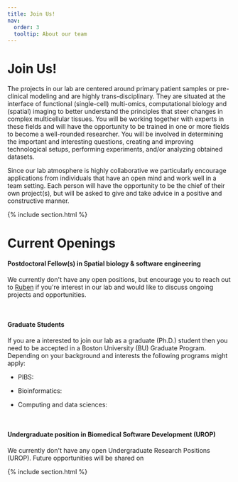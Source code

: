 ```yaml
---
title: Join Us!
nav:
  order: 3
  tooltip: About our team
---
```


# <i class="fas fa-users"></i>Join Us!
The projects in our lab are centered around primary patient samples or pre-clinical modeling 
and are highly trans-disciplinary. They are situated at the interface of functional (single-cell) multi-omics, 
computational biology and (spatial) imaging to better understand the principles 
that steer changes in complex multicellular tissues. 
You will be working together with experts in these fields and will have the opportunity 
to be trained in one or more fields to become a well-rounded researcher. 
You will be involved in determining the important and interesting questions, 
creating and improving technological setups, performing experiments, and/or analyzing obtained datasets.

Since our lab atmosphere is highly collaborative we particularly encourage applications 
from individuals that have an open mind and work well in a team setting. 
Each person will have the opportunity to be the chief of their own project(s), 
but will be asked to give and take advice in a positive and constructive manner. 

{% include section.html %}

# Current Openings


#### Postdoctoral Fellow(s) in Spatial biology & software engineering

We currently don't have any open positions, but encourage you to reach out to [Ruben](mailto:rdries@bu.edu) 
if you're interest in our lab and would like to discuss ongoing projects and opportunities.

&nbsp;  

#### Graduate Students  

If you are a interested to join our lab as a graduate (Ph.D.) student then you need
to be accepted in a Boston University (BU) Graduate Program. Depending on your 
background and interests the following programs might apply:  

- PIBS: [](https://www.bumc.bu.edu/gms/pibs/)  

- Bioinformatics: [](https://www.bu.edu/bioinformatics/admissions/programs/phd/)  

- Computing and data sciences: [](https://www.bu.edu/cds-faculty/programs-admissions/phd-degree/)   


&nbsp; 

#### Undergraduate position in Biomedical Software Development (UROP)

We currently don't have any open Undergraduate Research Positions (UROP).
Future opportunities will be shared on [](https://www.bu.edu/urop/opportunities/)   


{% include section.html %}




